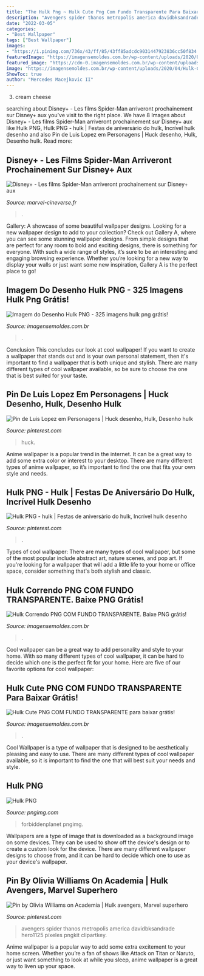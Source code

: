 ```yaml
---
title: "The Hulk Png ~ Hulk Cute Png Com Fundo Transparente Para Baixar Grátis!"
description: "Avengers spider thanos metropolis america davidbksandrade hero1125 píxeles pngkit clipartkey"
date: "2022-03-05"
categories:
- "Best Wallpaper"
tags: ["Best Wallpaper"]
images:
- "https://i.pinimg.com/736x/43/ff/85/43ff85adcdc9031447923836cc50f834.jpg"
featuredImage: "https://imagensemoldes.com.br/wp-content/uploads/2020/04/Imagem-do-Desenho-Hulk-PNG.png"
featured_image: "https://cdn-0.imagensemoldes.com.br/wp-content/uploads/2020/04/Hulk-Cute-PNG.png"
image: "https://imagensemoldes.com.br/wp-content/uploads/2020/04/Hulk-Correndo-PNG.png"
ShowToc: true
author: "Mercedes Macejkovic II"
---
```



3. cream cheese 

	

		
searching about Disney+ - Les films Spider-Man arriveront prochainement sur Disney+ aux you've visit to the right place. We have 8 Images about Disney+ - Les films Spider-Man arriveront prochainement sur Disney+ aux like Hulk PNG, Hulk PNG - hulk | Festas de aniversário do hulk, Incrível hulk desenho and also Pin de Luis Lopez em Personagens | Huck desenho, Hulk, Desenho hulk. Read more:
		
    
## Disney+ - Les Films Spider-Man Arriveront Prochainement Sur Disney+ Aux

<img loading=lazy src="http://www.marvel-cineverse.fr/medias/images/spider-man-ffh-profile.jpg" onerror="this.onerror=null;this.src='https://tse4.mm.bing.net/th?id=OIP.l-MncUwmltlPi0QzylbBmQHaLR&amp;pid=15.1';" alt="Disney+ - Les films Spider-Man arriveront prochainement sur Disney+ aux">

_Source: marvel-cineverse.fr_

>. 

	

Gallery: A showcase of some beautiful wallpaper designs.
Looking for a new wallpaper design to add to your collection? Check out Gallery A, where you can see some stunning wallpaper designs. From simple designs that are perfect for any room to bold and exciting designs, there is something for everyone. With such a wide range of styles, it’s sure to be an interesting and engaging browsing experience. Whether you’re looking for a new way to display your walls or just want some new inspiration, Gallery A is the perfect place to go!





	
	
    
## Imagem Do Desenho Hulk PNG - 325 Imagens Hulk Png Grátis!

<img loading=lazy src="https://imagensemoldes.com.br/wp-content/uploads/2020/04/Imagem-do-Desenho-Hulk-PNG.png" onerror="this.onerror=null;this.src='https://tse1.mm.bing.net/th?id=OIP.cXczlOt-15Du-uxSEykybQHaLQ&amp;pid=15.1';" alt="Imagem do Desenho Hulk PNG - 325 imagens hulk png grátis!">

_Source: imagensemoldes.com.br_

>. 

	

Conclusion
This concludes our look at cool wallpaper! If you want to create a wallpaper that stands out and is your own personal statement, then it's important to find a wallpaper that is both unique and stylish. There are many different types of cool wallpaper available, so be sure to choose the one that is best suited for your taste.

    
## Pin De Luis Lopez Em Personagens | Huck Desenho, Hulk, Desenho Hulk

<img loading=lazy src="https://i.pinimg.com/736x/7d/27/af/7d27aff65e56280b7436c6d1b49c79b5.jpg" onerror="this.onerror=null;this.src='https://tse3.mm.bing.net/th?id=OIP.NxDRsJ-um7Vtyctqj9d6CAHaLM&amp;pid=15.1';" alt="Pin de Luis Lopez em Personagens | Huck desenho, Hulk, Desenho hulk">

_Source: pinterest.com_

>huck. 

	

Anime wallpaper is a popular trend in the internet. It can be a great way to add some extra color or interest to your desktop. There are many different types of anime wallpaper, so it’s important to find the one that fits your own style and needs.

    
## Hulk PNG - Hulk | Festas De Aniversário Do Hulk, Incrível Hulk Desenho

<img loading=lazy src="https://i.pinimg.com/736x/74/87/18/7487183e46644bdeee50cd85ca9ca4d2.jpg" onerror="this.onerror=null;this.src='https://tse3.mm.bing.net/th?id=OIP.oQoa8RqMkG3XgN2s2VwlngHaKY&amp;pid=15.1';" alt="Hulk PNG - hulk | Festas de aniversário do hulk, Incrível hulk desenho">

_Source: pinterest.com_

>. 

	

Types of cool wallpaper:
There are many types of cool wallpaper, but some of the most popular include abstract art, nature scenes, and pop art. If you're looking for a wallpaper that will add a little life to your home or office space, consider something that's both stylish and classic.

    
## Hulk Correndo PNG COM FUNDO TRANSPARENTE. Baixe PNG Grátis!

<img loading=lazy src="https://imagensemoldes.com.br/wp-content/uploads/2020/04/Hulk-Correndo-PNG.png" onerror="this.onerror=null;this.src='https://tse4.mm.bing.net/th?id=OIP.rppyrzvVrEg8wNquOXUjQwAAAA&amp;pid=15.1';" alt="Hulk Correndo PNG COM FUNDO TRANSPARENTE. Baixe PNG grátis!">

_Source: imagensemoldes.com.br_

>. 

	

Cool wallpaper can be a great way to add personality and style to your home. With so many different types of cool wallpaper, it can be hard to decide which one is the perfect fit for your home. Here are five of our favorite options for cool wallpaper: 

    
## Hulk Cute PNG COM FUNDO TRANSPARENTE Para Baixar Grátis!

<img loading=lazy src="https://cdn-0.imagensemoldes.com.br/wp-content/uploads/2020/04/Hulk-Cute-PNG.png" onerror="this.onerror=null;this.src='https://tse3.mm.bing.net/th?id=OIP.2QR169mot0HRST_447ymxQHaLI&amp;pid=15.1';" alt="Hulk Cute PNG COM FUNDO TRANSPARENTE para baixar grátis!">

_Source: imagensemoldes.com.br_

>. 

	

Cool Wallpaper is a type of wallpaper that is designed to be aesthetically pleasing and easy to use. There are many different types of cool wallpaper available, so it is important to find the one that will best suit your needs and style.

    
## Hulk PNG

<img loading=lazy src="https://pngimg.com/uploads/hulk/hulk_PNG9.png" onerror="this.onerror=null;this.src='https://tse2.mm.bing.net/th?id=OIP.oApnb_HJE9srlSg5EGowWAHaM1&amp;pid=15.1';" alt="Hulk PNG">

_Source: pngimg.com_

>forbiddenplanet pngimg. 

	

Wallpapers are a type of image that is downloaded as a background image on some devices. They can be used to show off the device's design or to create a custom look for the device. There are many different wallpaper designs to choose from, and it can be hard to decide which one to use as your device's wallpaper.

    
## Pin By Olivia Williams On Academia | Hulk Avengers, Marvel Superhero

<img loading=lazy src="https://i.pinimg.com/736x/43/ff/85/43ff85adcdc9031447923836cc50f834.jpg" onerror="this.onerror=null;this.src='https://tse2.mm.bing.net/th?id=OIP.L_TBEMgUWtka-qPnzlAo7wHaKe&amp;pid=15.1';" alt="Pin by Olivia Williams on Academia | Hulk avengers, Marvel superhero">

_Source: pinterest.com_

>avengers spider thanos metropolis america davidbksandrade hero1125 píxeles pngkit clipartkey. 

	

Anime wallpaper is a popular way to add some extra excitement to your home screen. Whether you’re a fan of shows like Attack on Titan or Naruto, or just want something to look at while you sleep, anime wallpaper is a great way to liven up your space.

